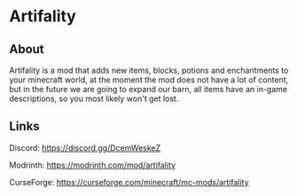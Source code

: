 # Artifality

## About

Artifality is a mod that adds new items, blocks, potions and enchantments to your minecraft world, at the moment the mod does not have a lot of content, but in the future we are going to expand our barn, all items have an in-game descriptions, so you most likely won't get lost.

## Links

Discord: https://discord.gg/DcemWeskeZ 

Modrinth: https://modrinth.com/mod/artifality 

CurseForge: https://curseforge.com/minecraft/mc-mods/artifality 

